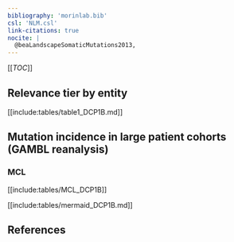 ```yaml
---
bibliography: 'morinlab.bib'
csl: 'NLM.csl'
link-citations: true
nocite: |
  @beaLandscapeSomaticMutations2013, 
---
```


[[_TOC_]]




## Relevance tier by entity

[[include:tables/table1_DCP1B.md]]


## Mutation incidence in large patient cohorts (GAMBL reanalysis)

### MCL
[[include:tables/MCL_DCP1B]]


[[include:tables/mermaid_DCP1B.md]]

## References


